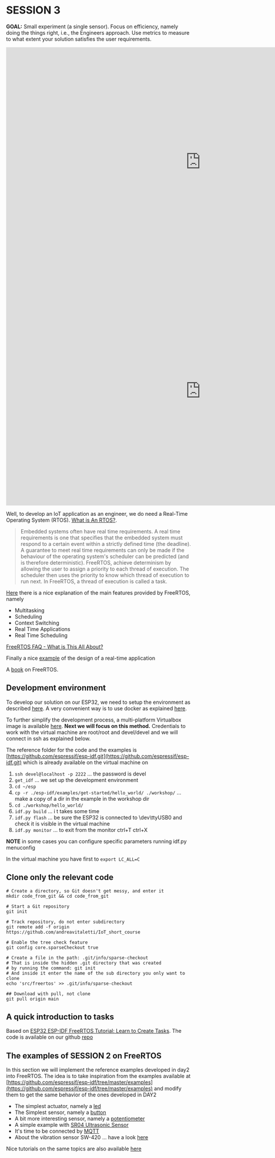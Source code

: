 # SESSION 3

**GOAL:** Small experiment (a single sensor). Focus on efficiency, namely doing the things right, i.e., the Engineers approach. Use metrics to measure to what extent your solution satisfies the user requirements.

<iframe src="https://docs.google.com/presentation/d/e/2PACX-1vQWchkAoJjIzJ13YrlXxhlkcboKTzaVO7nHNC_VP3CjuncwgtcwoADPL27JrAzMtL2-kex8fq-Xfnvf/embed?start=false&loop=false&delayms=3000" frameborder="0" width="1058" height="624" allowfullscreen="true" mozallowfullscreen="true" webkitallowfullscreen="true"></iframe>

<iframe src="https://docs.google.com/presentation/d/e/2PACX-1vR7QxDDAOT5GEActKCZpcNNMpIbEgsB1RBF4B1CeCqJHplpN6Xf51P7MFy_i8_0KmzLAokr5RI0DNaE/embed?start=false&loop=false&delayms=3000" frameborder="0" width="1058" height="624" allowfullscreen="true" mozallowfullscreen="true" webkitallowfullscreen="true"></iframe>

Well, to develop an IoT application as an engineer, we do need a Real-Time Operating System (RTOS). [What is An RTOS?](https://www.freertos.org/about-RTOS.html). 

> Embedded systems often have real time requirements. A real time requirements is one that specifies that the embedded system must respond to a certain event within a strictly defined time (the deadline). A guarantee to meet real time requirements can only be made if the behaviour of the operating system's scheduler can be predicted (and is therefore deterministic). FreeRTOS, achieve determinism by allowing the user to assign a priority to each thread of execution. The scheduler then uses the priority to know which thread of execution to run next. In FreeRTOS, a thread of execution is called a task.

[Here](https://www.freertos.org/implementation/a00002.html) there is a nice explanation of the main features provided by FreeRTOS, namely 

* Multitasking
* Scheduling
* Context Switching
* Real Time Applications
* Real Time Scheduling

[FreeRTOS FAQ - What is This All About?](https://www.freertos.org/FAQWhat.html)

Finally a nice [example](https://www.freertos.org/tutorial/index.html) of the design of a real-time application 

A [book](https://freertos.org/Documentation/161204_Mastering_the_FreeRTOS_Real_Time_Kernel-A_Hands-On_Tutorial_Guide.pdf) on FreeRTOS.


## Development environment

To develop our solution on our ESP32, we need to setup the environment as described [here](https://docs.espressif.com/projects/esp-idf/en/latest/esp32/get-started/). A very convenient way is to use docker as explained [here](https://docs.espressif.com/projects/esp-idf/en/latest/esp32/api-guides/tools/idf-docker-image.html). 

To further simplify the development process, a multi-platform Virtualbox image is available [here](https://drive.google.com/file/d/1qxabmuQreTZzNscvmijvNzvl9Oa0GSGS/view?usp=drive_link). **Next we will focus on this method.** Credentials to work with the virtual machine are root/root and devel/devel and we will connect in ssh as explained below. 

The reference folder for the code and the examples is [https://github.com/espressif/esp-idf.git](https://github.com/espressif/esp-idf.git) which is already available on the virtual machine on 

1. ``` ssh devel@localhost -p 2222 ``` ... the password is devel
2. ``` get_idf ``` ... we set up the development environment
3. ``` cd ~/esp ```
4. ``` cp -r ./esp-idf/examples/get-started/hello_world/ ./workshop/ ``` ... make a copy of a dir in the example in the workshop dir 
5. ``` cd ./workshop/hello_world/ ```
6. ``` idf.py build ``` ... i t takes some time
7. ``` idf.py flash ``` ... be sure the ESP32 is connected to \dev\ttyUSB0 and check it is visible in the virtual machine
8. ``` idf.py monitor ``` ... to exit from the monitor ctrl+T ctrl+X

**NOTE** in some cases you can configure specific parameters running idf.py menuconfig

In the virtual machine you have first to 
``` export LC_ALL=C ```

## Clone only the relevant code 

```
# Create a directory, so Git doesn't get messy, and enter it
mkdir code_from_git && cd code_from_git

# Start a Git repository
git init

# Track repository, do not enter subdirectory
git remote add -f origin https://github.com/andreavitaletti/IoT_short_course

# Enable the tree check feature
git config core.sparseCheckout true

# Create a file in the path: .git/info/sparse-checkout
# That is inside the hidden .git directory that was created
# by running the command: git init
# And inside it enter the name of the sub directory you only want to clone
echo 'src/freertos' >> .git/info/sparse-checkout

## Download with pull, not clone
git pull origin main
```

## A quick introduction to tasks

Based on [ESP32 ESP-IDF FreeRTOS Tutorial: Learn to Create Tasks](https://esp32tutorials.com/esp32-esp-idf-freertos-tutorial-create-tasks/). The code is available on our github [repo](https://github.com/andreavitaletti/IoT_short_course/tree/main/src/freertos/task_tutorial)

## The examples of SESSION 2 on FreeRTOS

In this section we will implement the reference examples developed in day2 into FreeRTOS. The idea is to take inspiration from the examples available at [https://github.com/espressif/esp-idf/tree/master/examples](https://github.com/espressif/esp-idf/tree/master/examples) and modify them to get the same behavior of the ones developed in DAY2

* The simplest actuator, namely a [led](https://github.com/espressif/esp-idf/tree/master/examples/get-started/blink)
* The Simplest sensor, namely a [button](https://github.com/espressif/esp-idf/tree/master/examples/peripherals/gpio/generic_gpio)
* A bit more interesting sensor, namely a [potentiometer](https://github.com/espressif/esp-idf/tree/master/examples/peripherals/adc)
* A simple example with [SR04 Ultrasonic Sensor](https://github.com/espressif/esp-idf/tree/master/examples/peripherals/mcpwm/mcpwm_capture_hc_sr04)
* It's time to be connected by [MQTT](https://github.com/espressif/esp-idf/tree/master/examples/protocols/mqtt)
* About the vibration sensor SW-420 ... have a look [here](https://github.com/andreavitaletti/IoT_short_course/tree/main/src/freertos/mcpwm_capture_hc_sw420)

Nice tutorials on the same topics are also available [here](https://esp32tutorials.com/getting-started-tutorial-esp32-esp-idf/)